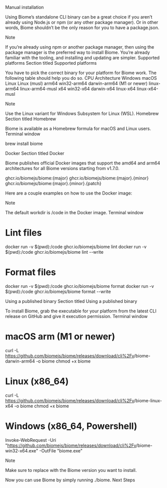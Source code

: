 Manual installation

Using Biome’s standalone CLI binary can be a great choice if you aren’t already using Node.js or npm (or any other package manager). Or in other words, Biome shouldn’t be the only reason for you to have a package.json.

Note

If you’re already using npm or another package manager, then using the package manager is the preferred way to install Biome. You’re already familiar with the tooling, and installing and updating are simpler.
Supported platforms
Section titled Supported platforms

You have to pick the correct binary for your platform for Biome work. The following table should help you do so.
CPU Architecture Windows macOS Linux Linux (musl)
arm64 win32-arm64 darwin-arm64 (M1 or newer) linux-arm64 linux-arm64-musl
x64 win32-x64 darwin-x64 linux-x64 linux-x64-musl

Note

Use the Linux variant for Windows Subsystem for Linux (WSL).
Homebrew
Section titled Homebrew

Biome is available as a Homebrew formula for macOS and Linux users.
Terminal window

brew install biome

Docker
Section titled Docker

Biome publishes official Docker images that support the amd64 and arm64 architectures for all Biome versions starting from v1.7.0.

ghcr.io/biomejs/biome:{major}
ghcr.io/biomejs/biome:{major}.{minor}
ghcr.io/biomejs/biome:{major}.{minor}.{patch}

Here are a couple examples on how to use the Docker image:

Note

The default workdir is /code in the Docker image.
Terminal window

# Lint files

docker run -v $(pwd):/code ghcr.io/biomejs/biome lint
docker run -v $(pwd):/code ghcr.io/biomejs/biome lint --write

# Format files

docker run -v $(pwd):/code ghcr.io/biomejs/biome format
docker run -v $(pwd):/code ghcr.io/biomejs/biome format --write

Using a published binary
Section titled Using a published binary

To install Biome, grab the executable for your platform from the latest CLI release on GitHub and give it execution permission.
Terminal window

# macOS arm (M1 or newer)

curl -L https://github.com/biomejs/biome/releases/download/cli%2Fv<version>/biome-darwin-arm64 -o biome
chmod +x biome

# Linux (x86_64)

curl -L https://github.com/biomejs/biome/releases/download/cli%2Fv<version>/biome-linux-x64 -o biome
chmod +x biome

# Windows (x86_64, Powershell)

Invoke-WebRequest -Uri "https://github.com/biomejs/biome/releases/download/cli%2Fv<version>/biome-win32-x64.exe" -OutFile "biome.exe"

Note

Make sure to replace <version> with the Biome version you want to install.

Now you can use Biome by simply running ./biome.
Next Steps

